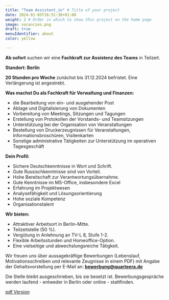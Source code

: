 ```yaml
---
title: "Team Assistent_in" # Title of your project
date: 2024-01-05T16:51:38+01:00
weight: 2 # Order in which to show this project on the home page
image: vacancies.png
draft: true
menuIdentifier: about
color: yellow

---
```

**Ab sofort** suchen wir eine **Fachkraft zur Assistenz des Teams** in Teilzeit. 

**Standort: Berlin**

**20 Stunden pro Woche** zunächst bis 31.12.2024 befristet. 
Eine Verlängerung ist angestrebt.



**Was machst Du als Fachkraft für Verwaltung und Finanzen:**

- die Bearbeitung von ein- und ausgehender Post
- Ablage und Digitalisierung von Dokumenten
- Vorbereitung von Meetings, Sitzungen und Tagungen
- Erstellung von Protokollen der Vorstands- und Teamsitzungen
- Unterstützung bei der Organisation von Veranstaltungen
- Bestellung von Druckerzeugnissen für Veranstaltungen, Informationsbroschüren, Visitenkarten
- Sonstige administrative Tätigkeiten zur Unterstützung im operativen Tagesgeschäft

**Dein Profil:**

- Sichere Deutschkenntnisse in Wort und Schrift.
- Gute Russischkenntnisse sind von Vorteil.
- Hohe Bereitschaft zur Verantwortungsübernahme.
- Gute Kenntnisse im MS-Office, insbesondere Excel
- Erfahrung im Projektwesen
- Analysefähigkeit und Lösungsorientierung
- Hohe soziale Kompetenz
- Organisationstalent

**Wir bieten:**

- Attraktiver Arbeitsort in Berlin-Mitte.
- Teilzeitstelle (50 %).
- Vergütung in Anlehnung an TV-L 8, Stufe 1-2.
- Flexible Arbeitsstunden und Homeoffice-Option.
- Eine vielseitige und abwechslungsreiche Tätigkeit.


Wir freuen uns über aussagekräftige Bewerbungen  (Lebenslauf, Motivationsschreiben und relevante Zeugnisse in einem PDF) mit Angabe der Gehaltsvorstellung per E-Mail an: **bewerbung@quarteera.de**

Die Stelle bleibt ausgeschrieben, bis sie besetzt ist. Bewerbungsgespräche werden laufend - entweder in Berlin oder online - stattfinden.

[pdf Version](https://quarteera.de/files/stelle/Assistent_in.pdf)